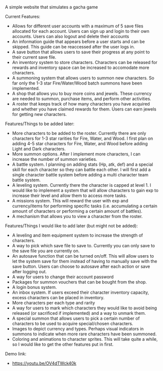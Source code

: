 A simple website that simulates a gacha game

Current Features:
* Allows for different user accounts with a maximum of 5 save files allocated for each account. Users can sign up and login to their own accounts. Users can also logout and delete their accounts
* An information guide that appears before a user starts and can be skipped. This guide can be reaccessed after the user logs in.
* A save button that allows users to save their progress at any point to their current save file.
* An inventory system to store characters. Characters can be released for rewards and inventory space can be increased to accomodate more characters.
* A summoning system that allows users to summon new characters. So far only the 1-3 star Fire/Water/Wood batch summons have been implemented.
* A shop that allows you to buy more coins and jewels. These currency are needed to summon, purchase items, and perform other activities.
* A roster that keeps track of how many characters you have acquired and whether you have claimed rewards for them. Users can earn jewels for getting new characters.

Features/Things to be added later:
* More characters to be added to the roster. Currently there are only characters for 1-3 star rarities for Fire, Water, and Wood. I first plan on adding 4-5 star characters for Fire, Water, and Wood before adding Light and Dark characters.
* More summon options. After I implement more characters, I can increase the number of summon varieties.
* A battle system. I planning on adding stats (Hp, atk, def) and a special skill for each character so they can battle each other. I will first add a single character battle system before adding a multi character team battle system.
* A leveling system. Currently there the character is capped at level 1. I would like to implement a system that will allow characters to gain exp to increase their level and allow them to access more tasks.
* A missions system. This will reward the user with exp and currency/items for performing specific tasks (i.e. accumulating a certain amount of characters or performing a certain amount of battles). 
* A mechanism that allows you to view a character from the roster.

Features/Things I would like to add later (but might not be added):
* A leveling and item equipment system to increase the strength of characters.
* A way to pick which save file to save to. Currently you can only save to the save file you are currently on.
* An autosave function that can be turned on/off. This will allow users to let the system save for them instead of having to manually save with the save button. Users can choose to autosave after each action or save after logging out. 
* A way for users to change their account password 
* Packages for summon vouchers that can be bought from the shop.
* A login bonus system.
* An inbox system. If users exceed their character inventory capacity, excess characters can be placed in inventory.
* More characters per each type and rarity
* A way for users to mark which characters they would like to avoid being released (or sacrificed if implemented) and a way to unmark them.
* A special summon that allows users to pick a certain number of characters to be used to acquire special/chosen characters.
* Images to depict currency and types. Perhaps visual indicators in summons to indicate when more rare characters have been summoned.
* Coloring and animations to character sprites. This will take quite a while, so I would like to get the other features put in first.

Demo link:
* https://youtu.be/OV4dTWck40k